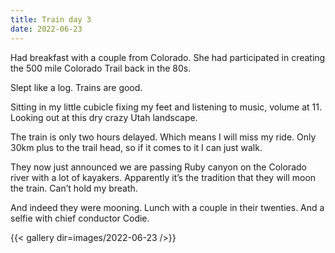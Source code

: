 ```yaml
---
title: Train day 3
date: 2022-06-23
---
```


Had breakfast with a couple from Colorado. She had participated in creating the 500 mile Colorado Trail back in the 80s. 

Slept like a log. Trains are good. 

Sitting in my little cubicle fixing my feet and listening to music, volume at 11. Looking out at this dry crazy Utah landscape. 

The train is only two hours delayed. Which means I will miss my ride. Only 30km plus to the trail head, so if it comes to it I can just walk. 

They now just announced we are passing Ruby canyon on the Colorado river with a lot of kayakers. Apparently it’s the tradition that they will moon the train. Can’t hold my breath.

And indeed they were mooning. Lunch with a couple in their twenties. And a selfie with chief conductor Codie. 

{{< gallery dir=images/2022-06-23 />}}